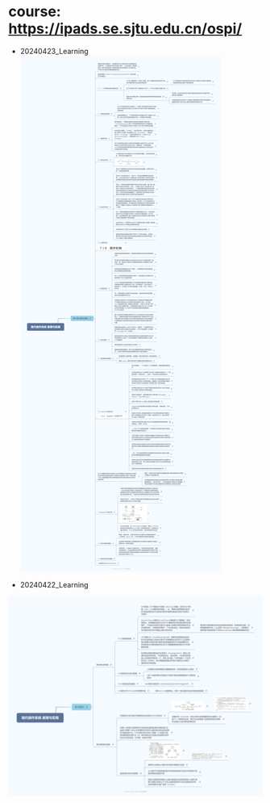# course: https://ipads.se.sjtu.edu.cn/ospi/

- 20240423_Learning
![20240423_Learning](./20240422_现代操作系统%20原理与实现_C7.png)

- 20240422_Learning

![20240422_Learning_现代操作系统](./20240422_Learning_现代操作系统%20原理与实现.png)


